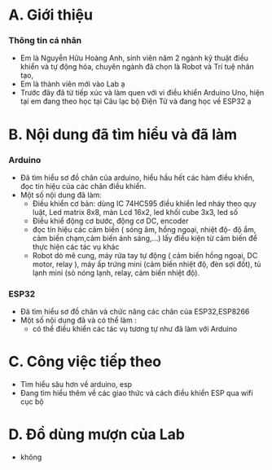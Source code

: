 # A. Giới thiệu
### Thông tin cá nhân
- Em là Nguyễn Hữu Hoàng Anh, sinh viên năm 2 ngành kỹ thuật điều khiển và tự động hóa, chuyên ngành đã chọn là Robot và Trí tuệ nhân tạo,
- Em là thành viên mới vào Lab ạ
- Trước đây đã từ tiếp xúc và làm quen với vi điều khiển Arduino Uno, hiện tại em đang theo học tại Câu lạc bộ Điện Tử và đang học về ESP32 ạ
# B. Nội dung đã tìm hiểu và đã làm 
### Arduino
- Đã tìm hiểu sơ đồ chân của arduino, hiểu hầu hết các hàm điều khiển, đọc tín hiệu của các chân điều khiển.
- Một số nội dung đã làm:
  - Điều khiển cơ bản: dùng IC 74HC595 điều khiển led nháy theo quy luật, Led matrix 8x8, màn Lcd 16x2, led khối cube 3x3, led số
  - Điều khiể động cơ bước, động cơ DC, encoder
  - đọc tín hiệu các cảm biến ( sóng âm, hồng ngoại, nhiệt độ- độ ẩm, cảm biến chạm,cảm biến ánh sáng,...) lấy điều kiện từ cảm biến để thực hiện các tác vụ khác
  - Robot dò mê cung, máy rửa tay tự động ( cảm biến hồng ngoại, DC motor, relay ), máy ấp trứng mini (cảm biến nhiệt độ, đèn sợi đốt), tủ lạnh mini (sò nóng lạnh, relay, cảm biến nhiệt độ).
### ESP32
- Đã tìm hiểu sơ đồ chân và chức năng các chân của ESP32,ESP8266
- Một số nội dung đã và có thể làm :
  - có thể điều khiển các tác vụ tương tự như đã làm với Arduino
# C. Công việc tiếp theo
- Tìm hiểu sâu hơn về arduino, esp
- Đang tìm hiểu thêm về các giao thức và cách điều khiển ESP qua wifi cục bộ
# D. Đồ dùng mượn của Lab 
- không
